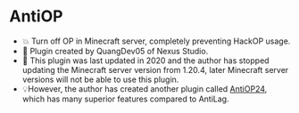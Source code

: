 # AntiOP
- 💥 Turn off OP in Minecraft server, completely preventing HackOP usage.
- 💖 Plugin created by QuangDev05 of Nexus Studio.
- 🚨 This plugin was last updated in 2020 and the author has stopped updating the Minecraft server version from 1.20.4, later Minecraft server versions will not be able to use this plugin.
- 💡However, the author has created another plugin called [AntiOP24](https://github.com/PhamQuang2008/AntiOP24), which has many superior features compared to AntiLag.
